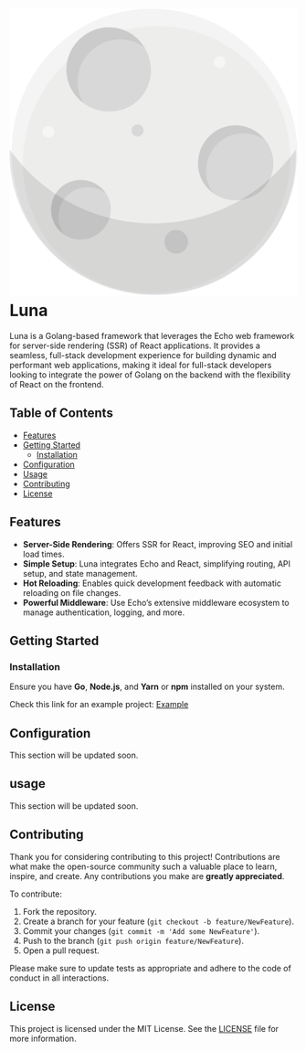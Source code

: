 # ![luna](https://github.com/Djancyp/lunaexample/blob/main/frontend/src/assets/luna.svg?raw=true) Luna

Luna is a Golang-based framework that leverages the Echo web framework for server-side rendering (SSR) of React applications. It provides a seamless, full-stack development experience for building dynamic and performant web applications, making it ideal for full-stack developers looking to integrate the power of Golang on the backend with the flexibility of React on the frontend.

## Table of Contents
- [Features](#features)
- [Getting Started](#getting-started)
  - [Installation](#installation)
- [Configuration](#configuration)
- [Usage](#usage)
- [Contributing](#contributing)
- [License](#license)

## Features
- **Server-Side Rendering**: Offers SSR for React, improving SEO and initial load times.
- **Simple Setup**: Luna integrates Echo and React, simplifying routing, API setup, and state management.
- **Hot Reloading**: Enables quick development feedback with automatic reloading on file changes.
- **Powerful Middleware**: Use Echo’s extensive middleware ecosystem to manage authentication, logging, and more.

## Getting Started

### Installation
Ensure you have **Go**, **Node.js**, and **Yarn** or **npm** installed on your system.

Check this link for an example project: [Example](https://github.com/Djancyp/lunaexample)


## Configuration
This section will be updated soon.

## usage
This section will be updated soon.

## Contributing

Thank you for considering contributing to this project! Contributions are what make the open-source community such a valuable place to learn, inspire, and create. Any contributions you make are **greatly appreciated**.

To contribute:

1. Fork the repository.
2. Create a branch for your feature (`git checkout -b feature/NewFeature`).
3. Commit your changes (`git commit -m 'Add some NewFeature'`).
4. Push to the branch (`git push origin feature/NewFeature`).
5. Open a pull request.

Please make sure to update tests as appropriate and adhere to the code of conduct in all interactions.

## License

This project is licensed under the MIT License. See the [LICENSE](LICENSE) file for more information.
